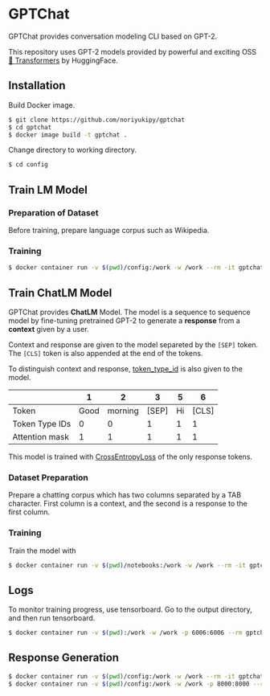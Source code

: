 # GPTChat

GPTChat provides conversation modeling CLI based on GPT-2.

This repository uses GPT-2 models provided by powerful and exciting OSS [🤗 Transformers](https://github.com/huggingface/transformers) by HuggingFace.

## Installation

Build Docker image.

```sh
$ git clone https://github.com/noriyukipy/gptchat
$ cd gptchat
$ docker image build -t gptchat .
```

Change directory to working directory.

```sh
$ cd config
```

## Train LM Model

### Preparation of Dataset

Before training, prepare language corpus such as Wikipedia.

### Training

```sh
$ docker container run -v $(pwd)/config:/work -w /work --rm -it gptchat_tf python -m gptchat.lm.train --config=lm/config.yaml
```


## Train ChatLM Model

GPTChat provides **ChatLM** Model.
The model is a sequence to sequence model by fine-tuning pretrained GPT-2 to generate a **response** from a **context** given by a user.

Context and response are given to the model separeted by the `[SEP]` token.
The `[CLS]` token is also appended at the end of the tokens.

To distinguish context and response, [token_type_id](https://huggingface.co/transformers/glossary.html#token-type-ids) is also given to the model.

|                | 1       | 2       | 3     | 5       | 6     |
| ---            | ---     | ---     | ---   | ---     | ---   |
| Token          | Good    | morning | [SEP] | Hi      | [CLS] |
| Token Type IDs | 0       | 0       | 1     | 1       | 1     |
| Attention mask | 1       | 1       | 1     | 1       | 1     |

This model is trained with [CrossEntropyLoss](https://pytorch.org/docs/stable/nn.html#crossentropyloss) of the only response tokens.

### Dataset Preparation

Prepare a chatting corpus which has two columns separated by a TAB character.
First column is a context, and the second is a response to the first column.

### Training

Train the model with

```sh
$ docker container run -v $(pwd)/notebooks:/work -w /work --rm -it gptchat_tf python -m gptchat.chatlm.train --config=chatlm/config.yaml
```

## Logs

To monitor training progress, use tensorboard. Go to the output directory, and then run tensorboard.

```sh
$ docker container run -v $(pwd):/work -w /work -p 6006:6006 --rm gptchat_tf tensorboard --logdir . --host=0.0.0.0
```

## Response Generation

```sh
$ docker container run -v $(pwd)/config:/work -w /work --rm -it gptchat_tf python -m gptchat.lm.train --config=lm/config.yaml
$ docker container run -v $(pwd)/config:/work -w /work -p 8000:8000 --rm -it gptchat_tf python -m gptchat.lm.serve_api --config=lm/config.yaml --host=0.0.0.0 --port=8000
```